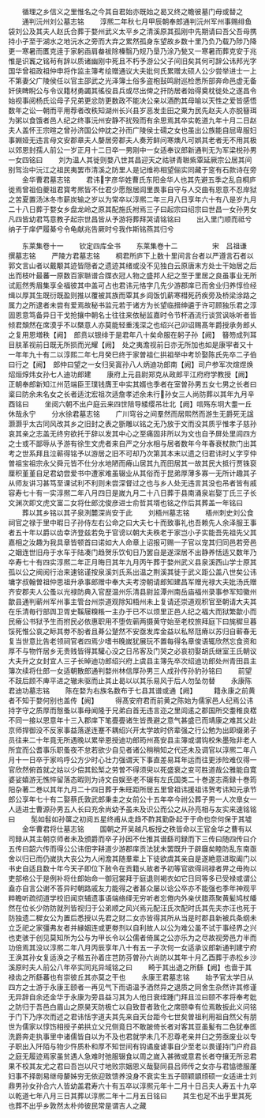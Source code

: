 <!-- { "loadSidebar": true } -->
　　循理之乡信义之里惟名之今其自君始亦既始之曷又终之瞻彼墓门毋或替之
　　通判沅州刘公墓志铭
　　淳熈二年秋七月甲辰朝奉郎通判沅州军州事赐绯鱼袋刘公及其夫人赵氏合葬于婺州武义太平乡之清溪原其孤刚中先期请曰吾父吾母携持小子至于湖水之地沅水之旁而大弃之累然孤身东望故乡数十里乃负乃载乃陟乃降更一寒暑而匶克逹于家躬臿肩畚袚除榛翳乃规乃垦乃涂乃甃又一寒暑而葬克安于兆惟是识竁之铭茍有辞以质诸幽刚中死且不朽予游公父子间旧矣其何可辞公讳邦光字国华曾祖政祖仲申将作监主簿考绘赠通议大夫妣何氏累赠太硕人公少尝举进士一上不第妻父广陵侯任以官主邵武之光泽簿土俗多盗枹鼔鸣尉巡检悉所部奔命邑虚无备奸侠睥睨公与令议籍材勇蠲其徭役县兵或尽出俾之扞防居者始得奠枕徙处之遂昌令始视事阅杨氏讼母子兄弟更忿防更数政不能决公亲以酒酌其母喻以天性之爱皆感悟数年之讼一朝而平用荐者改秩知湖州长兴县岁恶发圭田之粟为民先赵夫人亦脱簮珥为粥以食饿者邑人纪之终事沅州安静不扰殁而有余思焉其卒实乾道九年十月二日赵夫人盖怀王宗暄之曾孙济国公仲訦之孙而广陵侯士礝之女也虽出公族能自屈卑服妇事婣娅无违言母文安郡章夫人嫠居旁郡夫人奏芳鲜问寒燠凡可娯其老者无不用其极以郊恩封孺人前公一岁正月十二日卒一男刚中一女适奉议郎新通判无为军梁棁孙男一女四铭曰
　　刘为温人其徙则婺八世其昌迎天之祜骈青聮紫覃延厥宗公居其间别驾治中沅江之祖民夷罢市清溪之防里人是记维祢相望俪实同藏于窆有石款诗在旁
　　金华曹君墓志铭
　　君讳字彦华姓曹氏东阳金华人也其先避五季之乱自桐庐徙焉曾祖伯夔祖君寳考熈皆不仕君少愿慤居闾里畏事自守与人交曲有恩意不忍岸狱之苦夏置汤沐冬市薪炭输之岁以为常卒以淳熈二年三月八日享年六十有八是岁九月二十八日葬于婺女乡盘龙岭之原其配施氏袝焉三子曰起宗曰绍宗曰世昌一女孙男女凡四皆幼君笃意教子起宗世昌皆从予游将葬拜哭请铭铭曰
　　出入里门顺而祗兮纳子于庠俨履綦兮令龟献兆告厥时兮我作斯铭燕其归兮











　　东莱集卷十一
　　钦定四库全书
　　东莱集巻十二　　　　　宋　吕祖谦　撰墓志铭
　　严陵方君墓志铭
　　桐君所庐下上数十里间言台者以严遵言石者以郭文言山者以戴颙其迹皆隠者之遗迹其绪或没不见独白云原唐末方处士干始居之后出而枝叶最蕃一原数百家聮谱合牒衣冠人物之盛邦人纪之至于里居之良虽事业无所试厖然秀眉集享全福彼其中盖可占也君讳元恪字几先少游郡庠已而舍业归养惇俭经缉以厚其生既衍既盈则推以覆被其族而覃其乡闾饭饥薪寒槥死药疾旁及桥梁涂路之属力之所逮者未尝有爱焉故秘书监元若于诸方为长望临搢绅遴于许可顾独乐君之淳固恩意笃备异日干戈抢攘中朝名士往往来依秘监嘉时令节杯酒流行谈赏讽咏听者皆倾君頽然在席漠乎不以槩意人亦莫能轻重浅深之也绍兴己卯诏赐髙年爵授承务郎乆之复用恩増秩【阙】　郎贲以银绯于是君年八十矣命服在躬子孙【阙】　簮笏成列耳目肤革视前日既无所损而光耀【阙】　处之夷澹视前日亦无所加也如是康寜者又十一年年九十有二以淳熙二年七月癸巳终于家曽祖仁拱祖举中考玠娶陈氏先卒二子伯曰行之【阙】　郎仲曰望之一女归吴寘孙八人炳迪功郎南【阙】司户参军次煊煜焕炤烜焞炜女孙七人迪功郎建
　　康府上元县尉郑克从政郎平江府府学教授【阙】　正朝奉郎新知江州范端臣王璞钱膺王中实其婿也季者在室曽孙男五女七男之长者曰楶曰防余未名女之长者适沈宏祖次适詹孝述余未行孙女三人尚防葬以其年九月辛酉铭曰
　　坐阅六朝不出户庭云来四世陪导緌缨吊壮北【阙】唁殇东坰大耋一丘休哉永宁
　　分水徐君墓志铭
　　广川穹谷之间羣然而居熙然而游生无爵死无諡灏灏乎太古同风改其乡之旧封之表之斵雕以铭之无乃放于文而没其质乎惟孝子慈孙哀其亲之志盖无终穷欲托于辞以发其中心之至痛固非所以为文也自予屏处里闾四方之士或不鄙辱从予游有徐生文虎者来自严之分水相与居者数年今年春衰杖款门出其考之世系拜且泣蕲得铭予以游居之旧不可却乃次第其本末以遗之归君讳时乂字亨仲曽祖宝祖宗永父舜元皆不仕分水地陋而瘠山居其九而田居其一故其民大抵行贾铢裒厘积堇堇自足君幼尝爱书中遭家难虽辍业从其俗而于昆弟厚薄多寡一无所计趣其子从师友讲习甚笃至课试利不利则未尝深督过之也与乡人处无违言其没也吊者皆有戚容寿七十有一实淳熈二年八月四日是嵗九月二十八日葬于县南涌泉岩娶丁氏三子长文渊次即文虎文富二女将仕郎沈俊彦进士俞哲其壻也铭之作后其葬盖一年铭曰
　　葬以其乡铭以其子泉洌麓深尚安于此
　　刘梧州墓志铭
　　梧州刺史刘公食祠官之禄于里中暇日子孙侍左右公命之曰大夫七十而致事礼也吾赖先人余泽服王事者五十年以爵以齿幸济登兹若免于官谤以朝大夫秩老于家岂小子实能吾先祖先父其嘉相之汝趣为我具章皆顿首曰诺如大人命章上诏报可赐一子官以宠其归同邑若旁邑之姻连世旧舟于水车于陆凑门趋贺乐饮旬日乃罢自是遂深居不出静养恬适又数年乃卒寿七十有四实淳熈二年正月晦日其年九月丙午葬于婺州武义县泉溪西山学士原其孤以公之阀阅行治来速铭谨按泉溪刘氏系出温之荆溪其徙于武义距公盖八世矣公讳墉字叔翰曽祖仲思祖升承事郎赠中奉大夫考滂朝请郎知建昌军赠光禄大夫妣汤氏赠齐安郡夫人公蚤以光禄防典入官歴温州乐清县尉监潭州南岳庙福州录事参军知徽州歙县通判蕲州军州事主管台州崇道观除知梧州未上复请还崇道观积官至朝请大夫其在乐清毎行部舆卫胥史鞵屦糗粻一主办于已不以烦里正邑人纪之福大而狱繁歙小而民瘠公书狱予生而拊民必依惠职用不堕佐蕲两摄黄守始至老校旅拜庭下曰旄穉旦暮馁死惟公哀之眎其劵不朌者且朞公蹵然不安亟发库金益以私帑尫瘠以苏归自蕲春无复当世意比告老领祠官者四焉少嗜书晚嵗犹展玩不置每得名章俊语辄欣然忘食资和厚不与物忤居乡无贵贱皆得其驩心没之日吊客及门哭之必哀初娶胡氏继室王氏朝议大夫升之女封宜人三子长晫迪功郎绍兴府上虞县主簿先卒次绍迪功郎处州青田县主簿次续将仕郎一女适朝散郎通判婺州林信厚孙男三人成孙传孙豹孙铭曰
　　前望不跂后顾不庳平进之辙未驱而止其止曷以以其乐易风于后人勿坠勿替
　　永康陈君迪功墓志铭
　　陈在婺为右族名数布于七县其谱或通【阙】　　　籍永康之前黄者不知于婺何别也盖传【阙】　　　得髙安府君而前黄之陈始为儒家邑人纪焉公讳持字守之质厚而慤蚤以事母闻隆于兄弟白首无违言迩之里闾逺之郡国所交耋稚良楛不同一接以恩意年十三入郡庠下笔亹亹诸生皆畏避之意气甚盛已而靖康之难其父赴京师捍御没不反家事益落遂连蹇不耦绍兴开太学故时侪辈强之行公勉为出即缀弟子员往来二十年竟无所遇晚以累举恩授迪功郎筠州髙安县主簿或谓钩校朱墨殆非老人所宜而公耆事乐职蚤夜不怠若欲少自见者诸公稍稍知之代还未及调官以淳熈二年八月十一日卒于家呜呼公方少时心壮力强谓天下事直差易耳年运而往更涉险难仅得一官欣然俯首就之姑以少偿其鈆椠之劳曽不得须臾以死盛衰之变可胜道哉公雅能自寛婆娑嬉游无憔悴留落态暇则为诗文自娱至老不辍有左氏国类二十巻遂志斋録十巻筠阳杂著二巻以其年九月二十四日葬于朱旺距所居五里曾祖讳援祖讳贺考讳知元承节郎公享年七十有二娶蔡氏敦武郎秉圭之女前公十五年卒今祔公葬子男一人次臯女一人适进士曹源孙男五人长曰充余尚幼予虽未及识公而公之从孙亮相与友实来速铭铭曰
　　髧如髫如孙箧之初阅五星终甫从走趋不酢其勤卧起于于命也奈何保于其墟
　　金华曹君将仕墓志铭
　　国朝之开吴越凡板授之秩皆命以王官金华之曹有以司録从其主朝京师者未及颁爵而卒子孙因不仕推其谱繇司録而下三传曰随四传曰介五传曰韶六传而得公公讳佃字耕道少游郡庠贡法犹未罢既升于辟廱矣睦防乱东南亟舍以归已而仍嵗执大丧公为人闲澹其随羣辈上下徒欲虞其亲自是遂絶意进取阖门以书史自适且数十年今天子即位下赦令在贡籍乆故者予初等官欲得祠禄者畀之毋拘以吏部格公于是例补将仕郎始命一御冠裳拜于庭退则褐衣如它日同等多已受禄或谓公盍亦自言公谢不答异时朝路戚友力能得之者甚众屡以谂公卒亦不能强也季年神观平粹瞻听疏彻道学校旧闻京辅遗事语端络绎无穷听者忘倦内外亲伏腊燕聚黄髪鸠杖皤然在位长少防防就列皆视归于公弟顺之风兴焉元配汪氏次配时氏其先夫亦汪也死于防独遗二穉女公为置后悉授以先君之财二女亦皆得其所从当是时郡县新被兵条纲未立乏祀之家彊弗友者并縁姻连或更劵剂以自利故人以公为难公虽不试于事经界之兴也吏骇于创见莫知所为公与为甲长令以公儒者倚属之公亦乐为之尽故视旁邑力半而功倍焉其没以淳熈二年八月丙辰享年八十有五一子次何一女适承议郎新通判建宁府王涣其孙女复适涣之子楷五孙着庄芑防芬曽孙六尚防以其年十月乙酉葬于赤松乡沙溪原时夫人前公八年卒实同兆异域铭之曰
　　畸于其出退之所繇【阙】也啬于其禄齿之所繇蕃也有崇彼丘其亦莫之干也
　　永康王君墓志铭
　　始予官太学日从四方之士游于永康王颐者一再见气下而语温予洒然异之退质之同舍生杂然许其修谨无异辞自余还金华于永康为旁县益习其为人他日衰绖踵门拜且泣曰颐不孝将奉考妣之防归于吾邑白眉山之原昊天防极亡以自致昔者敦化之席颐幸有位焉敢扳此义问铭于门下乃序次而述之君讳恬字道夫其先来自天台距今七世矣曽祖利用祖自然父有朋世为儒家以惇饬相授子弟拱立父兄侧竟日不敢跛倚长者对客其亚虽髪有二色犹奉匜洗爵奔走执事里中诸儒皆自以为不及也君就学未几不忍尊老亲井臼之劳亟废业以专子职出入阡陌与物少忤质朴和厚不知世间有钩谲廋谑事自少至老以畏谨持门户府县之庭无履迹焉家虽贫遇人急难时弛服辍食以周之嵗入甚微或意君长者夺攘无所忌君果不校其友尤之君曰吾岂以尺寸地败宗姻恩义哉娶同县吕师传之女亦与君恊徳服厪妇事不择剧易继母嫠姊穷无依迎致馈养没身不衰实生五子颐颖顗颀硕一女适进士刘鼎男孙女孙合六人皆幼盖君寿六十有五卒以淳熈元年十二月十日吕夫人寿五十九卒以乾道七年八月三日其葬以淳熈二年十二月五日铭曰
　　其生也足不出乎里其死也葬不出乎乡敦然太朴帅彼民常是谓吉人之藏
